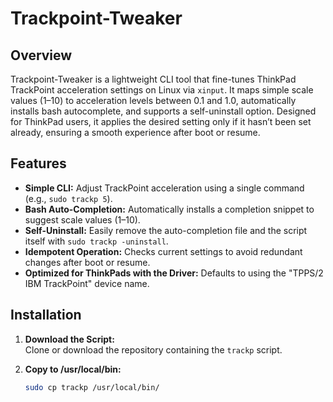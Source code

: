 # Trackpoint-Tweaker

## Overview

Trackpoint-Tweaker is a lightweight CLI tool that fine-tunes ThinkPad TrackPoint acceleration settings on Linux via `xinput`. It maps simple scale values (1–10) to acceleration levels between 0.1 and 1.0, automatically installs bash autocomplete, and supports a self-uninstall option. Designed for ThinkPad users, it applies the desired setting only if it hasn’t been set already, ensuring a smooth experience after boot or resume.

## Features

- **Simple CLI:** Adjust TrackPoint acceleration using a single command (e.g., `sudo trackp 5`).
- **Bash Auto-Completion:** Automatically installs a completion snippet to suggest scale values (1–10).
- **Self-Uninstall:** Easily remove the auto-completion file and the script itself with `sudo trackp -uninstall`.
- **Idempotent Operation:** Checks current settings to avoid redundant changes after boot or resume.
- **Optimized for ThinkPads with the Driver:** Defaults to using the "TPPS/2 IBM TrackPoint" device name.

## Installation

1. **Download the Script:**  
   Clone or download the repository containing the `trackp` script.

2. **Copy to /usr/local/bin:**  
   ```bash
   sudo cp trackp /usr/local/bin/
